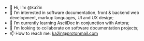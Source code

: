 - 👋 Hi, I’m @ka2in
- 👀 I’m interested in software documentation, front & backend web development, markup languages, UI and UX design;
- 🌱 I’m currently learning AsciiDoc in conjunction with Antora; 
- 💞️ I’m looking to collaborate on software documentation projects;
- 📫 How to reach me: ka2in@protonmail.com

<!---
ka2in/ka2in is a ✨ special ✨ repository because its `README.md` (this file) appears on your GitHub profile.
You can click the Preview link to take a look at your changes.
--->
